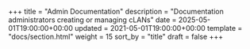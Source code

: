 +++
title = "Admin Documentation"
description = "Documentation administrators creating or managing cLANs"
date = 2025-05-01T19:00:00+00:00
updated = 2021-05-01T19:00:00+00:00
template = "docs/section.html"
weight = 15
sort_by = "title"
draft = false
+++
